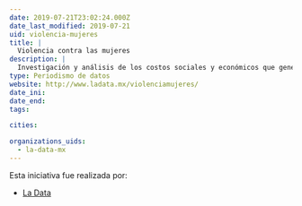 ```yaml
---
date: 2019-07-21T23:02:24.000Z
date_last_modified: 2019-07-21
uid: violencia-mujeres
title: |
  Violencia contra las mujeres
description: |
  Investigación y análisis de los costos sociales y económicos que genera la violencia contra la mujer en México.
type: Periodismo de datos
website: http://www.ladata.mx/violenciamujeres/
date_ini: 
date_end: 
tags:

cities: 

organizations_uids:
  - la-data-mx
---
```


Esta iniciativa fue realizada por:

- [La Data](/organizaciones/la-data-mx)
